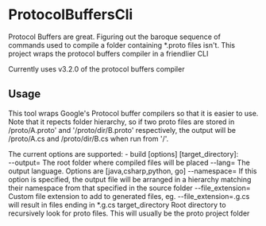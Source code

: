 # ProtocolBuffersCli
Protocol Buffers are great. Figuring out the baroque sequence of commands used to compile a folder containing *.proto files isn't. This project wraps the protocol buffers compiler in a friendlier CLI

Currently uses v3.2.0 of the protocol buffers compiler

## Usage

This tool wraps Google's Protocol buffer compilers so that it is easier to use. 
Note that it repects folder hierarchy, so if two proto files are stored in 
/proto/A.proto' and '/proto/dir/B.proto' respectively, the output will be 
/proto/A.cs and /proto/dir/B.cs when run from '/'.
 
The current options are supported:
    - build [options] [target_directory]:  
        --output=           The root folder where compiled files will be placed
        --lang=             The output language. Options are [java,csharp,python, go]
        --namespace=        If this option is specified, the output file will 
                            be arranged in a hierarchy matching their namespace
                            from that specified in the source folder
        --file_extension=   Custom file extension to add to generated files,
                            eg. --file_extension=.g.cs will result in files 
                            ending in *.g.cs
        target_directory    Root directory to recursively look for proto files.
                            This will usually be the proto project folder       
